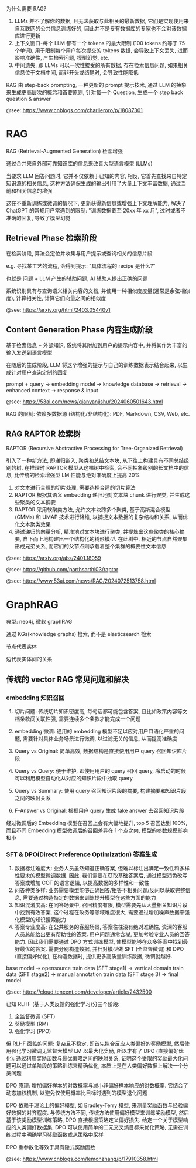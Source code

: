 为什么需要 RAG?

1. LLMs 并不了解你的数据, 且无法获取与此相关的最新数据, 它们是实现使用来自互联网的公共信息训练好的, 因此并不是专有数据库的专家也不会对该数据库进行更新
2. 上下文窗口-每个 LLM 都有一个 tokens 的最大限制 (100 tokens 约等于 75 个单词), 用于限制每个用户每次提交的 tokens 数据, 会导致上下文丢失, 进而影响准确性, 产生检索问题, 模型幻觉, etc.
3. 中间遗失, 即 LLMs 可以一次性接受的所有数据, 存在检索信息问题, 如果相关信息位于文档中间, 而非开头或结尾时, 会导致性能降低

RAG 由 step-back prompting, 一种更新的 prompt 提示技术, 通过 LLM 的抽象来生成更高层次的概念和首要原则, 针对每一个 Question, 生成一个 step back question & answer

@see: https://www.cnblogs.com/charlieroro/p/18087301

# RAG

RAG (Retrieval-Augmented Generation) 检索增强

通过合并来自外部可靠知识库的信息来改善大型语言模型 (LLMs)

当要求 LLM 回答问题时, 它并不仅依赖于已知的内容, 相反, 它首先查找来自特定知识源的相关信息, 这种方法确保生成的输出引用了大量上下文丰富数据, 通过当前和相关信息的增强

这在不重新训练或微调的情况下, 更新获得新信息或增强上下文理解能力, 解决了 ChatGPT 的常规用户常遇到的限制: "训练数据截至 20xx 年 xx 月", 过时或者不准确的回复, 导致了模型幻觉

## Retrieval Phase 检索阶段

在检索阶段, 算法会定位并收集与用户提示或查询相关的信息片段

e.g. 寻找某工艺的流程, 会得到提示: "具体流程的 recipe 是什么?"

也就是 问题 + LLM 产生的辅助问题, AI 辅助人提出正确的问题

系统识别具有与查询语义相关内容的文档, 并使用一种相似度度量(通常是余弦相似度), 计算相关性, 计算它们向量之间的相似度

@see: https://arxiv.org/html/2403.05440v1

## Content Generation Phase 内容生成阶段

基于检索信息 + 外部知识, 系统将其附加到用户的提示内容中, 并将其作为丰富的输入发送到语言模型

在随后的生成阶段, LLM 将这个增强的提示与自己的训练数据表示结合起来, 以生成针对用户查询定制的回复

prompt + query -> embedding model -> knowledge database -> retrieval -> enhanced context -> response & input

@see: https://53ai.com/news/qianyanjishu/2024060501643.html

RAG 的限制: 依赖多数据源 (结构化/非结构化): PDF, Markdown, CSV, Web, etc.

## RAG RAPTOR 检索树

RAPTOR (Recursive Abstractive Processing for Tree-Organized Retrieval)

引入了一种新方法, 即递归嵌入, 聚类和总结文本块, 从下往上构建具有不同总结级别的树. 在推理时 RAPTOR 模型从这棵树中检索, 合不同抽象级别的长文档中的信息, 比传统的检索增强型 LM 性能与绝对准确度上提高 20%

1. 对文本进行合理的切片处理, 需要选择合适的切片算法
2. RAPTOR 根据其语义 embedding 递归地对文本块 chunk 进行聚类, 并生成这些聚类的文本摘要
3. RAPTOR 采用软聚类方法, 允许文本块跨多个聚类, 基于高斯混合模型 (GMMs) 和 UMAP 技术进行降维, 以捕捉文本数据的复杂结构和关系, 从而优化文本聚类效果
4. 通过递归的向量分析, 精准地对文本块进行聚类, 并提炼出这些聚类的核心摘要, 自下而上地构建出一个结构化的树形模型. 在此树中, 相近的节点自然聚集形成兄弟关系, 而它们的父节点则承载着整个集群的概要性文本信息

@see: https://arxiv.org/abs/2401.18059

@see: https://github.com/parthsarthi03/raptor

@see: https://www.53ai.com/news/RAG/2024072513758.html

# GraphRAG

典型: neo4j, 微软 graphRAG

通过 KGs(knowledge graphs) 检索, 而不是 elasticsearch 检索

节点代表实体

边代表实体间的关系

## 传统的 vector RAG 常见问题和解决

### embedding 知识召回

1. 切片问题: 传统切片知识密度高, 每句话都可能包含答案, 且比如政策内容等文档条款间关联性强, 需要连续多个条款才能完成一个问题
2. embedding 微调: 通用的 embedding 模型不足以应对用户口语化严重的问题, 需要针对具体业务场景进行微调, 以过滤无关的信息, 从而提高准确度

3. Query vs Original: 简单高效, 数据结构是直接使用用户 query 召回知识库片段
4. Query vs Query: 便于维护, 即使用用户的 query 召回 query, 冷启动的时候可以利用模型自动化从对应的知识片段中抽取 query
5. Query vs Summary: 使用 query 召回知识片段的摘要, 构建摘要和知识片段之间的映射关系
6. F-Answer vs Original: 根据用户 query 生成 fake answer 去召回知识片段

经过微调后的 Embedding 模型在召回上会有大幅地提升, top 5 召回达到 100%, 而且不同 Embedding 模型微调后的召回差异在 1 个点之内, 模型的参数规模影响极小

### SFT & DPO(Direct Preference Optimization) 答案生成

1. 数据标注难度大: 业务人员虽然知道正确答案, 但难以标注出满足一致性和多样性要求的模型微调数据. 因此, 我们需要在获取基础答案后, 通过模型润色改写答案或增加 COT 的语言逻辑, 以提高数据的多样性和一致性
2. 问答种类多样: 业务需要模型能够正确回答/拒答不相关问题/反问以获取完整信息, 需要通过构造特定的数据来训练提升模型在这些方面的能力
3. 知识混淆度高: 在问答场景中, 召回精度有限, 模型需要先从大量相关知识片段中找到有效答案, 这个过程在政务等领域难度很大, 需要通过增加噪声数据来强化模型的知识搜索能力
4. 答案专业度高: 在公共服务的客服场景, 答案往往没有绝对准确性, 资深的客服人员总能给出更有帮助性的答案. 用户问题通常含糊, 更加考验专业人员的回答能力. 因此我们需要通过 DPO 方式训练模型, 使模型能够在众多答案中找到最好最优的答案. 需要分别构造数据, 并针对模型做 SFT (全监督微调) 和 DPO (直接偏好优化), 在构造数据时, 提供更多高质量训练数据, 微调就越好.

base model -> opensource train data (SFT stage1) -> vertical domain train data (SFT stage2) -> manual annotation train data (SFT stage 3) -> final model

@see: https://cloud.tencent.com/developer/article/2432500

已知 RLHF (基于人类反馈的强化学习)分三个阶段:

1. 全监督微调 (SFT)
2. 奖励模型 (RM)
3. 强化学习 (PPO)

但 RLHF 面临的问题: 复杂且不稳定, 即首先拟合反应人类偏好的奖励模型, 然后使用强化学习微调无监督大模型 LM 以最大化奖励, 所以才有了 DPO (直接偏好优化): 通过利用奖励函数与最优策略之间的映射关系, 证明这个受限的奖励最大化问题可以通过单阶段的策略训练来精确优化, 本质上是在人类偏好数据上解决一个分类问题

DPO 原理: 增加偏好样本的对数概率与减小非偏好样本响应的对数概率. 它结合了动态加权机制, 以避免仅使用概率比目标时遇到的模型退化问题

DPO 依赖于理论上的偏好模型, 如 Bradley-Terry 模型, 来测量奖励函数与经验偏好数据的对齐程度. 与传统方法不同, 传统方法使用偏好模型来训练奖励模型, 然后基于该奖励模型训练策略, DPO 直接根据策略定义偏好损失. 给定一个关于模型响应的人类偏好数据集, DPO 可以使用简单的二元交叉熵目标来优化策略, 无需在训练过程中明确学习奖励函数或从策略中采样

DPO 重参数化等效于具有隐式奖励函数

@see: https://www.cnblogs.com/lemonzhang/p/17910358.html
